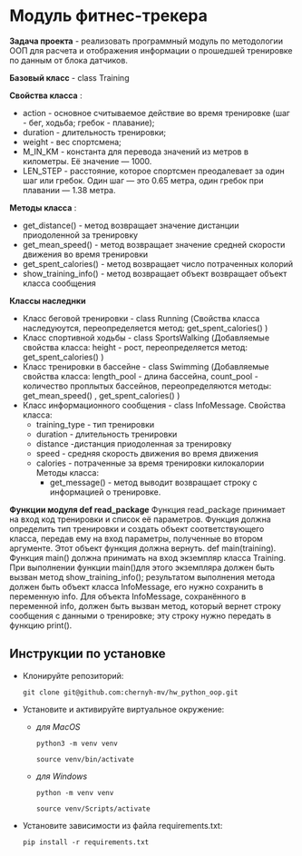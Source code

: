 # Модуль фитнес-трекера

**Задача проекта** - реализовать программный модуль по методологии ООП для расчета и отображения информации о прошедшей тренировке по данным от блока датчиков.

**Базовый класс** - class Training

**Свойства класса** :
* action - основное считываемое действие во время тренировке (шаг - бег, ходьба; гребок - плавание);
* duration - длительность тренировки;
* weight - вес спортсмена;
* M_IN_KM - константа для перевода значений из метров в километры. Её значение — 1000.
* LEN_STEP - расстояние, которое спортсмен преодалевает за один шаг или гребок. Один шаг — это 0.65 метра, один гребок при плавании — 1.38 метра.

**Методы класса** :
* get_distance() - метод возвращает значение дистанции приодоленной за тренировку
* get_mean_speed() - метод возвращает значение средней скорости движения во время тренировки
* get_spent_calories() - метод возвращает число потраченных колорий
* show_training_info() - метод возвращает объект возвращает объект класса сообщения

**Классы наследнки**
 * Класс беговой тренировки - class Running (Свойства класса наследуюутся, переопределяется метод:
get_spent_calories() )
* Класс спортивной ходьбы - class SportsWalking (Добавляемые свойства класса: height - рост, переопределяется метод: get_spent_calories() )
* Класс тренировки в бассейне - class Swimming (Добавляемые свойства класса: length_pool - длина бассейна, count_pool - количество проплытых бассейнов, переопределяются методы: get_mean_speed() , get_spent_calories() )
* Класс информационного сообщения - class InfoMessage. Свойства класса: 
    - training_type - тип тренировки
    - duration - длительность тренировки
    - distance -дистанция приодоленная за тренировку
    - speed - средняя скорость движения во время движения
    - calories - потраченные за время тренировки килокалории
Методы класса:
        - get_message() - метод выводит возвращает строку с информацией о тренировке.

**Функции модуля def read_package**
Функция read_package принимает на вход код тренировки и список её параметров.
Функция должна определить тип тренировки и создать объект соответствующего класса, передав ему на вход параметры, полученные во втором аргументе. Этот объект функция должна вернуть.
def main(training). Функция main() должна принимать на вход экземпляр класса Training.
При выполнении функции main()для этого экземпляра должен быть вызван метод show_training_info(); результатом выполнения метода должен быть объект класса InfoMessage, его нужно сохранить в переменную info.
Для объекта InfoMessage, сохранённого в переменной info, должен быть вызван метод, который вернет строку сообщения с данными о тренировке; эту строку нужно передать в функцию print().


## Инструкции по установке
- Клонируйте репозиторий:

   `git clone git@github.com:chernyh-mv/hw_python_oop.git`
   
- Установите и активируйте виртуальное окружение:

  * *для MacOS*
  
    `python3 -m venv venv`

    `source venv/bin/activate`

  * *для Windows*
  
    `python -m venv venv`

    `source venv/Scripts/activate`

- Установите зависимости из файла requirements.txt:

  `pip install -r requirements.txt`
